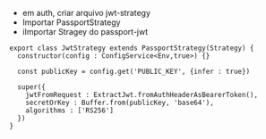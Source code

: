 - em auth, criar arquivo jwt-strategy
- Importar PassportStrategy
- iImportar Stragey do passport-jwt

```
export class JwtStrategy extends PassportStrategy(Strategy) {
  constructor(config : ConfigService<Env,true>) {}

  const publicKey = config.get('PUBLIC_KEY', {infer : true})

  super({
    jwtFromRequest : ExtractJwt.fromAuthHeaderAsBearerToken(),
    secretOrKey : Buffer.from(publicKey, 'base64'),
    algorithms : ['RS256']
  })
}
```